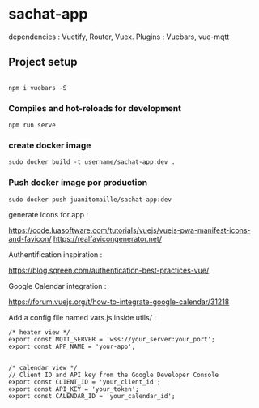 # sachat-app

dependencies : Vuetify, Router, Vuex.
Plugins : Vuebars, vue-mqtt

## Project setup
```

npm i vuebars -S
```

### Compiles and hot-reloads for development
```
npm run serve
```


### create docker image
```
sudo docker build -t username/sachat-app:dev .
```

### Push docker image por production
```
sudo docker push juanitomaille/sachat-app:dev
```
generate icons for app :

https://code.luasoftware.com/tutorials/vuejs/vuejs-pwa-manifest-icons-and-favicon/
https://realfavicongenerator.net/

Authentification inspiration :

https://blog.sqreen.com/authentication-best-practices-vue/

Google Calendar integration :

https://forum.vuejs.org/t/how-to-integrate-google-calendar/31218


Add a config file named vars.js inside utils/ :

```
/* heater view */
export const MQTT_SERVER = 'wss://your_server:your_port';
export const APP_NAME = 'your-app';


/* calendar view */
// Client ID and API key from the Google Developer Console
export const CLIENT_ID = 'your_client_id';
export const API_KEY = 'your_token';
export const CALENDAR_ID = 'your_calendar_id';
```

